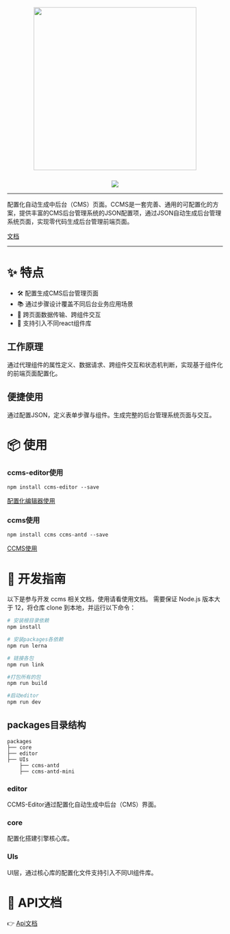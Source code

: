 <div align="center">
    <img width="380" style="padding:10px 20px;" src="https://img13.360buyimg.com/imagetools/jfs/t1/194413/17/21815/10950/62442cb8Eabdd69af/3fab4136c307f89b.png">

![](https://img.shields.io/badge/license-MIT-blue) 
</div>
<hr/>
配置化自动生成中后台（CMS）页面。CCMS是一套完善、通用的可配置化的方案，提供丰富的CMS后台管理系统的JSON配置项，通过JSON自动生成后台管理系统页面，实现零代码生成后台管理前端页面。  

[文档](https://oriondoc.jd.com/) 
<!-- [CCMS使用](http://ccms-home-5395.preview-pf.jd.com/docs) | -->
<!-- [配置化编辑器](http://ccms-home-5395.preview-pf.jd.com/editor)   -->
<hr/>

# ✨  特点
- 🛠️ 配置生成CMS后台管理页面
- 📚 通过步骤设计覆盖不同后台业务应用场景
- 🏹 跨页面数据传输、跨组件交互
- 🎏 支持引入不同react组件库

## 工作原理
通过代理组件的属性定义、数据请求、跨组件交互和状态机判断，实现基于组件化的前端页面配置化。

## 便捷使用
通过配置JSON，定义表单步骤与组件。生成完整的后台管理系统页面与交互。

# 📦 使用
### ccms-editor使用
```
npm install ccms-editor --save
```
[配置化编辑器使用](https://www.npmjs.com/package/ccms-editor)
### ccms使用
```
npm install ccms ccms-antd --save
```

[CCMS使用](https://www.npmjs.com/package/ccms) 
# 📔  开发指南
以下是参与开发 ccms 相关文档，使用请看使用文档。
需要保证 Node.js 版本大于 12，将仓库 clone 到本地，并运行以下命令：

```sh
# 安装根目录依赖
npm install

# 安装packages各依赖
npm run lerna

# 链接各包
npm run link

#打包所有的包
npm run build

#启动editor
npm run dev

```
## packages目录结构

```tree
packages
├── core
├── editor
├── UIs
    ├── ccms-antd
    ├── ccms-antd-mini
```
### editor

CCMS-Editor通过配置化自动生成中后台（CMS）界面。

### core

配置化搭建引擎核心库。

### UIs

UI层，通过核心库的配置化文件支持引入不同UI组件库。

# 📖 API文档
👉 [Api文档]

[Api文档]:https://oriondoc.jd.com/




